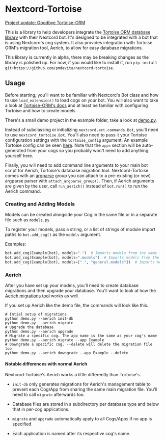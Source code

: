 # Nextcord-Tortoise

[Project update: Goodbye Tortoise-ORM](docs/goodbye-tortoise.md)

This is a library to help developers integrate the [Tortoise ORM database library](https://github.com/tortoise/tortoise-orm) 
with their Nextcord bot. It's designed to be integrated with a bot that is using Nextcord's cog system. It also 
provides integration with Tortoise ORM's migration tool, Aerich, to allow for easy database migrations.

This library is currently in alpha, there may be breaking changes as the library is polished up. For now, if you 
would like to install it, run `pip install git+https://github.com/pmdevita/nextcord-tortoise`.

## Usage

Before starting, you'll want to be familiar with Nextcord's Bot class and how to use `load_extension()` to load cogs 
on your bot. You will also want to take a look at [Tortoise-ORM's docs](https://tortoise-orm.readthedocs.io/) and 
at least be familiar with configuring Tortoise and how to create models.

There's a small demo project in the example folder, take a look at
[demo.py](https://github.com/pmdevita/nextcord-tortoise/blob/master/example/demo.py).

Instead of subclassing or initializing `nextcord.ext.commands.Bot`, you'll need to use `nextcord_tortoise.Bot`. 
You'll also need to pass it your Tortoise configuration settings with the `tortoise_config` argument. An example 
Tortoise config can be seen [here](https://tortoise-orm.readthedocs.io/en/latest/setup.html#tortoise.Tortoise.init). 
Note that the `apps` section will be auto-generated from your cogs so you probably won't need to add anything 
yourself here.

Finally, you will need to add command line arguments to your main bot script for Aerich, Tortoise's database migration 
tool. Nextcord-Tortoise comes with an [argparse](https://docs.python.org/3/library/argparse.html) group you can attach
to a pre-existing (or new) argparse parser with `attach_argparse_group()`. Then, if Aerich arguments are given by the 
user, call `run_aerich()` instead of `bot.run()` to run the Aerich command.

### Creating and Adding Models

Models can be created alongside your Cog in the same file or in a separate file such as `models.py`.

To register your models, pass a string, or a list of strings of module import paths to `bot.add_cog()` as the 
`models` argument.

Examples:

```python
bot.add_cog(Example(bot), models=".")  # Imports models from the same file as the cog
bot.add_cog(Example(bot), models=".models")  # Imports models from the file "models.py" located in the same package as this cog
bot.add_cog(Example(bot), models=[".", "general.models"])  # Imports models from the same file as the cog and from another package called "general.models"
```


### Aerich

After you have set up your models, you'll need to create database migrations and then upgrade your database. You'll 
want to look at how the [Aerich migrations tool](https://tortoise-orm.readthedocs.io/en/latest/migration.html?highlight=aerich#) 
works as well.

If you set up Aerich like the demo file, the commands will look like this.

```shell
# Intial setup of migrations
python demo.py --aerich init-db
python demo.py --aerich migrate
# Upgrade the database
python demo.py --aerich upgrade
# Migrate a specific cog. The app name is the same as your cog's name
python demo.py --aerich migrate --app Example
# Downgrade a specific cog. --delete will delete the migration file too
python demo.py --aerich downgrade --app Example --delete
```


#### Notable differences with normal Aerich

Nextcord-Tortoise's Aerich works a little differently than Tortoise's.

- `init-db` only generates migrations for Aerich's management table to prevent each Cog/App from sharing the same main 
migration file. You'll need to call `migrate` afterwards too.
  
- Database files are stored in a subdirectory per database type and below that in per-cog applications.

- `migrate` and `upgrade` automatically apply to all Cogs/Apps if no app is specified

- Each application is named after its respective cog's name.





